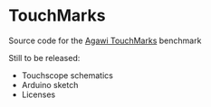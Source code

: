 TouchMarks
==========

Source code for the [Agawi TouchMarks](http://appglimpse.com/touchmarks) benchmark

Still to be released:
- Touchscope schematics
- Arduino sketch
- Licenses
